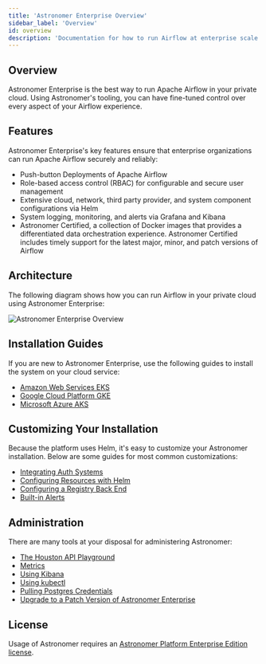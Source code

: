 ```yaml
---
title: 'Astronomer Enterprise Overview'
sidebar_label: 'Overview'
id: overview
description: 'Documentation for how to run Airflow at enterprise scale with Astronomer Enterprise.'
---
```


## Overview

Astronomer Enterprise is the best way to run Apache Airflow in your private cloud. Using Astronomer's tooling, you can have fine-tuned control over every aspect of your Airflow experience.

## Features

Astronomer Enterprise's key features ensure that enterprise organizations can run Apache Airflow securely and reliably:

- Push-button Deployments of Apache Airflow
- Role-based access control (RBAC) for configurable and secure user management
- Extensive cloud, network, third party provider, and system component configurations via Helm
- System logging, monitoring, and alerts via Grafana and Kibana
- Astronomer Certified, a collection of Docker images that provides a differentiated data orchestration experience. Astronomer Certified includes timely support for the latest major, minor, and patch versions of Airflow

## Architecture

The following diagram shows how you can run Airflow in your private cloud using Astronomer Enterprise:

![Astronomer Enterprise Overview](https://assets2.astronomer.io/main/enterpriseArchitecture.svg)

## Installation Guides

If you are new to Astronomer Enterprise, use the following guides to install the system on your cloud service:

* [Amazon Web Services EKS](install-aws-standard.md)
* [Google Cloud Platform GKE](install-gcp-standard.md)
* [Microsoft Azure AKS](install-azure-standard.md)

## Customizing Your Installation

Because the platform uses Helm, it's easy to customize your Astronomer installation. Below are some guides for most common customizations:

* [Integrating Auth Systems](integrate-auth-system.md)
* [Configuring Resources with Helm](manage-platform-users.md)
* [Configuring a Registry Back End](registry-backend.md)
* [Built-in Alerts](platform-alerts.md)

## Administration

There are many tools at your disposal for administering Astronomer:

* [The Houston API Playground](houston-api.md)
* [Metrics](grafana-metrics.md)
* [Using Kibana](kibana-logging.md)
* [Using kubectl](kubectl.md)
* [Pulling Postgres Credentials](access-airflow-database.md)
* [Upgrade to a Patch Version of Astronomer Enterprise](upgrade-astronomer-stable.md/)

## License

Usage of Astronomer requires an [Astronomer Platform Enterprise Edition license](https://github.com/astronomer/astronomer/blob/master/LICENSE).
